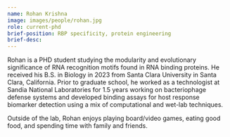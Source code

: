```yaml
---
name: Rohan Krishna
image: images/people/rohan.jpg
role: current-phd
brief-position: RBP specificity, protein engineering
brief-desc: 
---
```


Rohan is a PHD student studying the modularity and evolutionary significance of RNA recognition motifs found in RNA binding proteins. He received his B.S. in Biology in 2023 from Santa Clara University in Santa Clara, California. Prior to graduate school, he worked as a technologist at Sandia National Laboratories for 1.5 years working on bacteriophage defense systems and developed binding assays for host response biomarker detection using a mix of computational and wet-lab techniques. 

Outside of the lab, Rohan enjoys playing board/video games, eating good food, and spending time with family and friends.